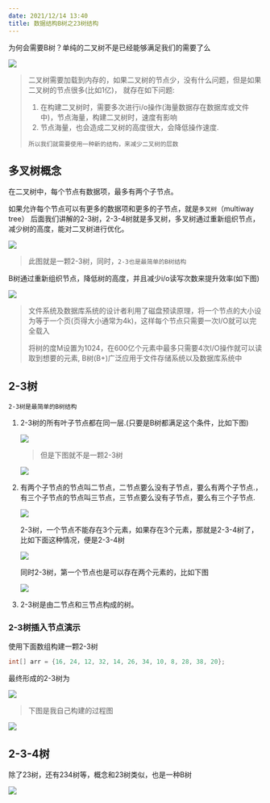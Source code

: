 ```yaml
---
date: 2021/12/14 13:40
title: 数据结构B树之23树结构
---
```


为何会需要B树？单纯的二叉树不是已经能够满足我们的需要了么

![](https://picture.xcye.xyz/image-20211214134146276.png?x-oss-process=style/pictureProcess1)

> 二叉树需要加载到内存的，如果二叉树的节点少，没有什么问题，但是如果二叉树的节点很多(比如1亿)， 就存在如下问题:
>
> 1. 在构建二叉树时，需要多次进行i/o操作(海量数据存在数据库或文件中)，节点海量，构建二叉树时，速度有影响
> 2. 节点海量，也会造成二叉树的高度很大，会降低操作速度.
>
> `所以我们就需要使用一种新的结构，来减少二叉树的层数`



## 多叉树概念

在二叉树中，每个节点有数据项，最多有两个子节点。

如果允许每个节点可以有更多的数据项和更多的子节点，就是`多叉树`（multiway tree）
后面我们讲解的2-3树，2-3-4树就是多叉树，多叉树通过重新组织节点，减少树的高度，能对二叉树进行优化。

![](https://picture.xcye.xyz/image-20211214134604467.png?x-oss-process=style/pictureProcess1)

> 此图就是一颗2-3树，同时，`2-3也是最简单的B树结构`



B树通过重新组织节点，降低树的高度，并且减少i/o读写次数来提升效率(如下图)

![](https://picture.xcye.xyz/image-20211214134720182.png?x-oss-process=style/pictureProcess1)



> 文件系统及数据库系统的设计者利用了磁盘预读原理，将一个节点的大小设为等于一个页(页得大小通常为4k)，这样每个节点只需要一次I/O就可以完全载入
>
> 将树的度M设置为1024，在600亿个元素中最多只需要4次I/O操作就可以读取到想要的元素, B树(B+)广泛应用于文件存储系统以及数据库系统中



## 2-3树

`2-3树是最简单的B树结构`

1. 2-3树的所有叶子节点都在同一层.(只要是B树都满足这个条件，比如下图)

   ![](https://picture.xcye.xyz/image-20211214135203782.png?x-oss-process=style/pictureProcess1)

   > 但是下图就不是一颗2-3树

   ![](https://picture.xcye.xyz/image-20211214135247911.png?x-oss-process=style/pictureProcess1)

2. 有两个子节点的节点叫二节点，二节点要么没有子节点，要么有两个子节点.，有三个子节点的节点叫三节点，三节点要么没有子节点，要么有三个子节点.

   ![](https://picture.xcye.xyz/image-20211214135343646.png?x-oss-process=style/pictureProcess1)

   2-3树，一个节点不能存在3个元素，如果存在3个元素，那就是2-3-4树了，比如下面这种情况，便是2-3-4树

   ![](https://picture.xcye.xyz/image-20211214135519965.png?x-oss-process=style/pictureProcess1)

   同时2-3树，第一个节点也是可以存在两个元素的，比如下图

   ![](https://picture.xcye.xyz/image-20211214135616868.png?x-oss-process=style/pictureProcess1)

3. 2-3树是由二节点和三节点构成的树。



### 2-3树插入节点演示

使用下面数组构建一颗2-3树

```java
int[] arr = {16, 24, 12, 32, 14, 26, 34, 10, 8, 28, 38, 20};
```

最终形成的2-3树为

![](https://picture.xcye.xyz/image-20211214135802007.png?x-oss-process=style/pictureProcess1)

> 下图是我自己构建的过程图

![](https://picture.xcye.xyz/image-20211214135959511.png?x-oss-process=style/pictureProcess1)





## 2-3-4树

除了23树，还有234树等，概念和23树类似，也是一种B树

![](https://picture.xcye.xyz/image-20211214140106782.png?x-oss-process=style/pictureProcess1)
